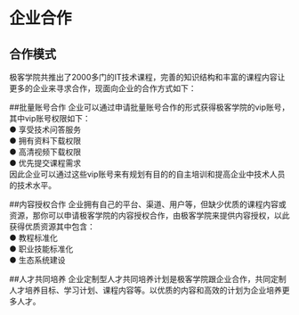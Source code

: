 # 企业合作
## 合作模式
极客学院共推出了2000多门的IT技术课程，完善的知识结构和丰富的课程内容让更多的企业来寻求合作，现面向企业的合作方式如下：

##批量账号合作
企业可以通过申请批量账号合作的形式获得极客学院的vip账号，其中vip账号权限如下：<br>
  ● 享受技术问答服务<br>
  ● 拥有资料下载权限<br>
  ● 高清视频下载权限<br>
  ● 优先提交课程需求<br>
因此企业可以通过这些vip账号来有规划有目的的自主培训和提高企业中技术人员的技术水平。

##内容授权合作
企业拥有自己的平台、渠道、用户等，但缺少优质的课程内容或资源，那你可以申请极客学院的内容授权合作，由极客学院来提供内容授权，以此获得优质资源其中包含：<br>
  ● 教程标准化<br>
  ● 职业技能标准化<br>
  ● 生态系统建设<br>

##人才共同培养
企业定制型人才共同培养计划是极客学院跟企业合作，共同定制人才培养目标、学习计划、课程内容等。以优质的内容和高效的计划为企业培养更多人才。
